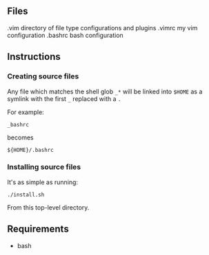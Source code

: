 ## Files
.vim
    directory of file type configurations and plugins
.vimrc
    my vim configuration
.bashrc
    bash configuration
## Instructions
### Creating source files
Any file which matches the shell glob `_*` will be linked into `$HOME` as a symlink with the first `_`  replaced with a `.`

For example:

    _bashrc

becomes

    ${HOME}/.bashrc

### Installing source files
It's as simple as running:

    ./install.sh

From this top-level directory.

## Requirements
* bash
